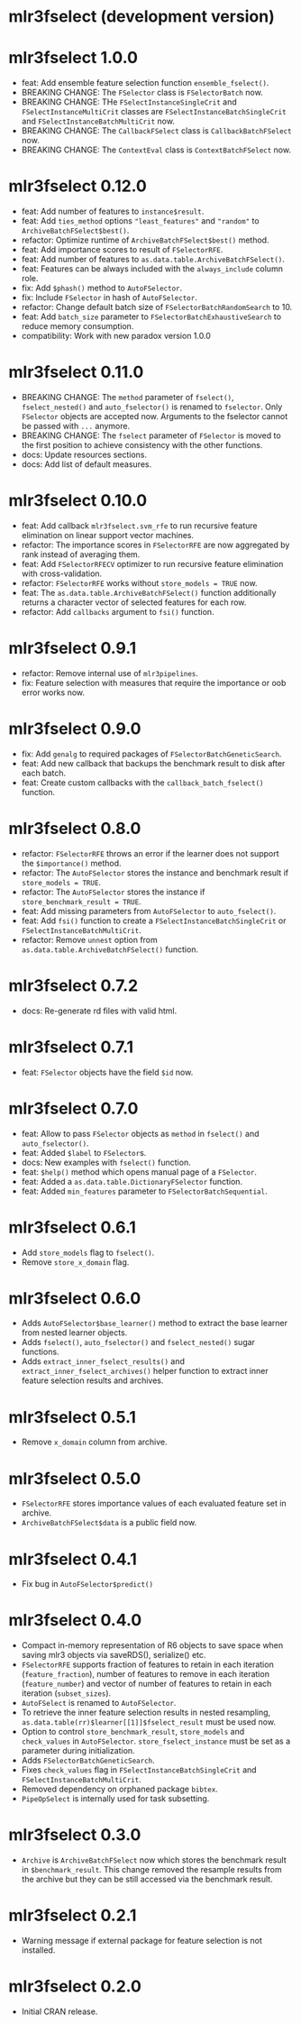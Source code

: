 # mlr3fselect (development version)

# mlr3fselect 1.0.0

* feat: Add ensemble feature selection function `ensemble_fselect()`.
* BREAKING CHANGE: The `FSelector` class is `FSelectorBatch` now.
* BREAKING CHANGE: THe `FSelectInstanceSingleCrit` and `FSelectInstanceMultiCrit` classes are `FSelectInstanceBatchSingleCrit` and `FSelectInstanceBatchMultiCrit` now.
* BREAKING CHANGE: The `CallbackFSelect` class is `CallbackBatchFSelect` now.
* BREAKING CHANGE: The `ContextEval` class is `ContextBatchFSelect` now.

# mlr3fselect 0.12.0

* feat: Add number of features to `instance$result`.
* feat: Add `ties_method` options `"least_features"` and `"random"` to `ArchiveBatchFSelect$best()`.
* refactor: Optimize runtime of `ArchiveBatchFSelect$best()` method.
* feat: Add importance scores to result of `FSelectorRFE`.
* feat: Add number of features to `as.data.table.ArchiveBatchFSelect()`.
* feat: Features can be always included with the `always_include` column role.
* fix: Add `$phash()` method to `AutoFSelector`.
* fix: Include `FSelector` in hash of  `AutoFSelector`.
* refactor: Change default batch size of `FSelectorBatchRandomSearch` to 10.
* feat: Add `batch_size` parameter to `FSelectorBatchExhaustiveSearch` to reduce memory consumption.
* compatibility: Work with new paradox version 1.0.0

# mlr3fselect 0.11.0

* BREAKING CHANGE: The `method` parameter of `fselect()`, `fselect_nested()` and `auto_fselector()` is renamed to `fselector`.
  Only `FSelector` objects are accepted now.
  Arguments to the fselector cannot be passed with `...` anymore.
* BREAKING CHANGE: The `fselect` parameter of `FSelector` is moved to the first position to achieve consistency with the other functions.
* docs: Update resources sections.
* docs: Add list of default measures.

# mlr3fselect 0.10.0

* feat: Add callback `mlr3fselect.svm_rfe` to run recursive feature elimination on linear support vector machines.
* refactor: The importance scores in `FSelectorRFE` are now aggregated by rank instead of averaging them.
* feat: Add `FSelectorRFECV` optimizer to run recursive feature elimination with cross-validation.
* refactor: `FSelectorRFE` works without `store_models = TRUE` now.
* feat: The `as.data.table.ArchiveBatchFSelect()` function additionally returns a character vector of selected features for each row.
* refactor: Add `callbacks` argument to `fsi()` function.

# mlr3fselect 0.9.1

* refactor: Remove internal use of `mlr3pipelines`.
* fix: Feature selection with measures that require the importance or oob error works now.

# mlr3fselect 0.9.0

* fix: Add `genalg` to required packages of `FSelectorBatchGeneticSearch`.
* feat: Add new callback that backups the benchmark result to disk after each batch.
* feat: Create custom callbacks with the `callback_batch_fselect()` function.

# mlr3fselect 0.8.0

* refactor: `FSelectorRFE` throws an error if the learner does not support the `$importance()` method.
* refactor: The `AutoFSelector` stores the instance and benchmark result if `store_models = TRUE`.
* refactor: The `AutoFSelector` stores the instance if `store_benchmark_result = TRUE`.
* feat: Add missing parameters from `AutoFSelector` to `auto_fselect()`.
* feat: Add `fsi()` function to create a `FSelectInstanceBatchSingleCrit` or `FSelectInstanceBatchMultiCrit`.
* refactor: Remove `unnest` option from `as.data.table.ArchiveBatchFSelect()` function.

# mlr3fselect 0.7.2

* docs: Re-generate rd files with valid html.

# mlr3fselect 0.7.1

* feat: `FSelector` objects have the field `$id` now.

# mlr3fselect 0.7.0

* feat: Allow to pass `FSelector` objects as `method` in `fselect()` and `auto_fselector()`.
* feat: Added `$label` to `FSelector`s.
* docs: New examples with `fselect()` function.
* feat: `$help()` method which opens manual page of a `FSelector`.
* feat: Added a `as.data.table.DictionaryFSelector` function.
* feat: Added `min_features` parameter to `FSelectorBatchSequential`.

# mlr3fselect 0.6.1

* Add `store_models` flag to `fselect()`.
* Remove `store_x_domain` flag.

# mlr3fselect 0.6.0

* Adds `AutoFSelector$base_learner()` method to extract the base learner from
  nested learner objects.
* Adds `fselect()`, `auto_fselector()` and `fselect_nested()` sugar functions.
* Adds `extract_inner_fselect_results()` and `extract_inner_fselect_archives()`
  helper function to extract inner feature selection results and archives.

# mlr3fselect 0.5.1

* Remove `x_domain` column from archive.

# mlr3fselect 0.5.0

* `FSelectorRFE` stores importance values of each evaluated feature set in
  archive.
* `ArchiveBatchFSelect$data` is a public field now.

# mlr3fselect 0.4.1

* Fix bug in `AutoFSelector$predict()`

# mlr3fselect 0.4.0

* Compact in-memory representation of R6 objects to save space when saving mlr3
  objects via saveRDS(), serialize() etc.
* `FSelectorRFE` supports fraction of features to retain in each iteration
  (`feature_fraction`), number of features to remove in each iteration
  (`feature_number`) and vector of number of features to retain in each
  iteration (`subset_sizes`).
* `AutoFSelect` is renamed to `AutoFSelector`.
* To retrieve the inner feature selection results in nested resampling,
  `as.data.table(rr)$learner[[1]]$fselect_result` must be used now.
* Option to control `store_benchmark_result`, `store_models` and `check_values`
  in `AutoFSelector`. `store_fselect_instance` must be set as a parameter during
  initialization.
* Adds `FSelectorBatchGeneticSearch`.
* Fixes `check_values` flag in `FSelectInstanceBatchSingleCrit` and
  `FSelectInstanceBatchMultiCrit`.
* Removed dependency on orphaned package `bibtex`.
* `PipeOpSelect` is internally used for task subsetting.

# mlr3fselect 0.3.0

* `Archive` is `ArchiveBatchFSelect` now which stores the benchmark result in
  `$benchmark_result`. This change removed the resample results from the archive
  but they can be still accessed via the benchmark result.

# mlr3fselect 0.2.1

* Warning message if external package for feature selection is not installed.

# mlr3fselect 0.2.0

* Initial CRAN release.
